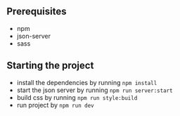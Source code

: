 ## Prerequisites
- npm
- json-server
- sass

## Starting the project
- install the dependencies by running `npm install`
- start the json server by running `npm run server:start`
- build css by running `npm run style:build`
- run project by `npm run dev`